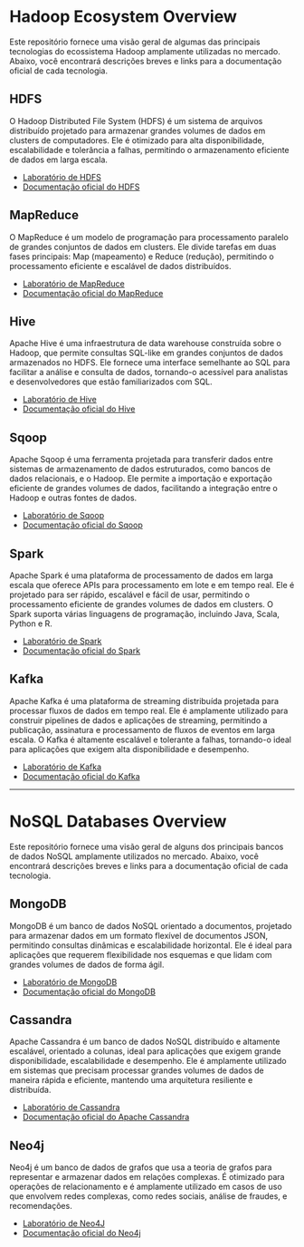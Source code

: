 # Hadoop Ecosystem Overview
Este repositório fornece uma visão geral de algumas das principais tecnologias do ecossistema Hadoop amplamente utilizadas no mercado. Abaixo, você encontrará descrições breves e links para a documentação oficial de cada tecnologia.

## HDFS
O Hadoop Distributed File System (HDFS) é um sistema de arquivos distribuído projetado para armazenar grandes volumes de dados em clusters de computadores. Ele é otimizado para alta disponibilidade, escalabilidade e tolerância a falhas, permitindo o armazenamento eficiente de dados em larga escala.
- [Laboratório de HDFS](./hadoop/hdfs/README.MD)
- [Documentação oficial do HDFS](https://hadoop.apache.org/docs/stable/hadoop-project-dist/hadoop-hdfs/HdfsUserGuide.html)

## MapReduce
O MapReduce é um modelo de programação para processamento paralelo de grandes conjuntos de dados em clusters. Ele divide tarefas em duas fases principais: Map (mapeamento) e Reduce (redução), permitindo o processamento eficiente e escalável de dados distribuídos.
- [Laboratório de MapReduce](./hadoop/mapreduce/README.MD)
- [Documentação oficial do MapReduce](https://hadoop.apache.org/docs/stable/hadoop-mapreduce-client/hadoop-mapreduce-client-core/MapReduceTutorial.html)

## Hive
Apache Hive é uma infraestrutura de data warehouse construída sobre o Hadoop, que permite consultas SQL-like em grandes conjuntos de dados armazenados no HDFS. Ele fornece uma interface semelhante ao SQL para facilitar a análise e consulta de dados, tornando-o acessível para analistas e desenvolvedores que estão familiarizados com SQL.
- [Laboratório de Hive](./hadoop/hive/README.MD)
- [Documentação oficial do Hive](https://cwiki.apache.org/confluence/display/Hive/Home)

## Sqoop
Apache Sqoop é uma ferramenta projetada para transferir dados entre sistemas de armazenamento de dados estruturados, como bancos de dados relacionais, e o Hadoop. Ele permite a importação e exportação eficiente de grandes volumes de dados, facilitando a integração entre o Hadoop e outras fontes de dados.
- [Laboratório de Sqoop](./hadoop/sqoop/README.MD)
- [Documentação oficial do Sqoop](https://sqoop.apache.org/docs/1.4.7/SqoopUserGuide.html)

## Spark
Apache Spark é uma plataforma de processamento de dados em larga escala que oferece APIs para processamento em lote e em tempo real. Ele é projetado para ser rápido, escalável e fácil de usar, permitindo o processamento eficiente de grandes volumes de dados em clusters. O Spark suporta várias linguagens de programação, incluindo Java, Scala, Python e R.
- [Laboratório de Spark](./hadoop/spark/README.MD)
- [Documentação oficial do Spark](https://spark.apache.org/docs/latest/)

## Kafka
Apache Kafka é uma plataforma de streaming distribuída projetada para processar fluxos de dados em tempo real. Ele é amplamente utilizado para construir pipelines de dados e aplicações de streaming, permitindo a publicação, assinatura e processamento de fluxos de eventos em larga escala. O Kafka é altamente escalável e tolerante a falhas, tornando-o ideal para aplicações que exigem alta disponibilidade e desempenho.
- [Laboratório de Kafka](./hadoop/kafka/README.MD)
- [Documentação oficial do Kafka](https://kafka.apache.org/documentation/)

---

# NoSQL Databases Overview

Este repositório fornece uma visão geral de alguns dos principais bancos de dados NoSQL amplamente utilizados no mercado. Abaixo, você encontrará descrições breves e links para a documentação oficial de cada tecnologia.

## MongoDB
MongoDB é um banco de dados NoSQL orientado a documentos, projetado para armazenar dados em um formato flexível de documentos JSON, permitindo consultas dinâmicas e escalabilidade horizontal. Ele é ideal para aplicações que requerem flexibilidade nos esquemas e que lidam com grandes volumes de dados de forma ágil.

- [Laboratório de MongoDB](./mongodb/README.MD)
- [Documentação oficial do MongoDB](https://www.mongodb.com/docs/)

## Cassandra
Apache Cassandra é um banco de dados NoSQL distribuído e altamente escalável, orientado a colunas, ideal para aplicações que exigem grande disponibilidade, escalabilidade e desempenho. Ele é amplamente utilizado em sistemas que precisam processar grandes volumes de dados de maneira rápida e eficiente, mantendo uma arquitetura resiliente e distribuída.

- [Laboratório de Cassandra](./cassandra/README.MD)
- [Documentação oficial do Apache Cassandra](https://cassandra.apache.org/doc/latest/)

## Neo4j
Neo4j é um banco de dados de grafos que usa a teoria de grafos para representar e armazenar dados em relações complexas. É otimizado para operações de relacionamento e é amplamente utilizado em casos de uso que envolvem redes complexas, como redes sociais, análise de fraudes, e recomendações.

- [Laboratório de Neo4J](./neo4j/README.MD)
- [Documentação oficial do Neo4j](https://neo4j.com/docs/)
